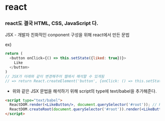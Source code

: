 # react

### react도 결국 HTML, CSS, JavaScript 다.

JSX - 개발자 친화적인 conponent 구성을 위해 react에서 만든 문법

ex)
```javascript
return (
  <button onClick={() => this.setState({liked: true})}>
    Like
  </button>
)
// JSX가 아래와 같이 변경해주어 웹에서 해석할 수 있게됨
// => return React.createElement('button', {onClick: () => this.setState({liked: true})}, 'Like');
```

* 위와 같은 JSX 문법을 해석하기 위해 script의 type에 text/babel을 추가해준다.

```html
<script type="text/babel">
  ReactDOM.render(<LikeButton/>, document.querySelector('#root')); // React 17 version code
  ReactDOM.createRoot(document.querySelector('#root')).render(<LikeButton/>); // React 18 version code
</script>
```
